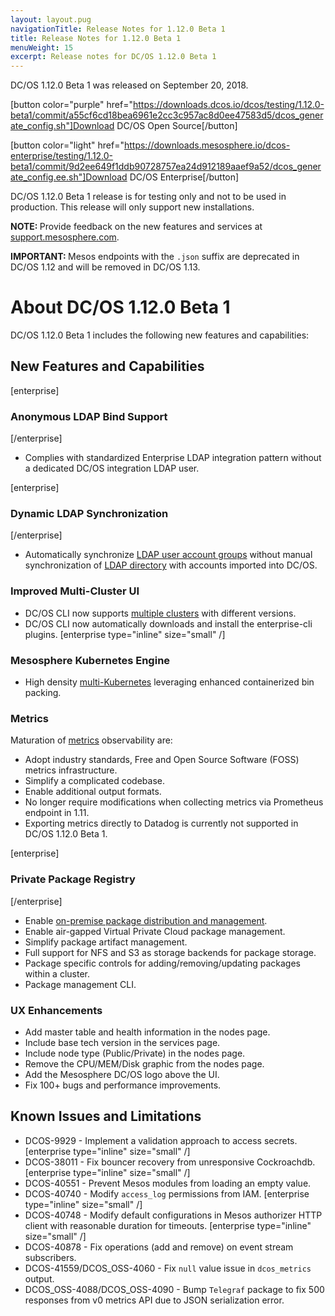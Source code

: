 ```yaml
---
layout: layout.pug
navigationTitle: Release Notes for 1.12.0 Beta 1
title: Release Notes for 1.12.0 Beta 1
menuWeight: 15
excerpt: Release notes for DC/OS 1.12.0 Beta 1
---
```


DC/OS 1.12.0 Beta 1 was released on September 20, 2018.

[button color="purple" href="https://downloads.dcos.io/dcos/testing/1.12.0-beta1/commit/a55cf6cd18bea6961e2cc3c957ac8d0ee47583d5/dcos_generate_config.sh"]Download DC/OS Open Source[/button]

[button color="light" href="https://downloads.mesosphere.io/dcos-enterprise/testing/1.12.0-beta1/commit/9d2ee649f1ddb90728757ea24d912189aaef9a52/dcos_generate_config.ee.sh"]Download DC/OS Enterprise[/button]

DC/OS 1.12.0 Beta 1 release is for testing only and not to be used in production. This release will only support new installations.

<p class="message--note"><strong>NOTE: </strong>Provide feedback on the new features and services at <a href="https://support.mesosphere.com">support.mesosphere.com</a>.</p>

<p class="message--important"><strong>IMPORTANT: </strong>Mesos endpoints with the <code>.json</code> suffix are deprecated in DC/OS 1.12 and will be removed in DC/OS 1.13.</p>

# About DC/OS 1.12.0 Beta 1

DC/OS 1.12.0 Beta 1 includes the following new features and capabilities:

## New Features and Capabilities

[enterprise]
### Anonymous LDAP Bind Support
[/enterprise]
- Complies with standardized Enterprise LDAP integration pattern without a dedicated DC/OS integration LDAP user.

[enterprise]
### Dynamic LDAP Synchronization
[/enterprise]
- Automatically synchronize [LDAP user account groups](https://docs.mesosphere.com/1.12/security/ent/users-groups/) without manual synchronization of [LDAP directory](https://docs.mesosphere.com/1.12/security/ent/ldap/) with accounts imported into DC/OS.

### Improved Multi-Cluster UI
- DC/OS CLI now supports [multiple clusters](https://docs.mesosphere.com/1.12/administering-clusters/multiple-clusters/) with different versions.
- DC/OS CLI now automatically downloads and install the enterprise-cli plugins. [enterprise type="inline" size="small" /]

### Mesosphere Kubernetes Engine
- High density [multi-Kubernetes](https://docs.mesosphere.com/services/beta-kubernetes/2.0.0-1.12.0-beta/) leveraging enhanced containerized bin packing. 

### Metrics
Maturation of [metrics](https://docs.mesosphere.com/1.12/metrics/) observability are:
- Adopt industry standards, Free and Open Source Software (FOSS) metrics infrastructure.
- Simplify a complicated codebase.
- Enable additional output formats.
- No longer require modifications when collecting metrics via Prometheus endpoint in 1.11.
- Exporting metrics directly to Datadog is currently not supported in DC/OS 1.12.0 Beta 1.

[enterprise]
### Private Package Registry
[/enterprise]
- Enable [on-premise package distribution and management](https://docs.mesosphere.com/1.12/administering-clusters/repo/package-registry/).
- Enable air-gapped Virtual Private Cloud package management.
- Simplify package artifact management.
- Full support for NFS and S3 as storage backends for package storage.
- Package specific controls for adding/removing/updating packages within a cluster.
- Package management CLI.


### UX Enhancements
- Add master table and health information in the nodes page.
- Include base tech version in the services page.
- Include node type (Public/Private) in the nodes page.
- Remove the CPU/MEM/Disk graphic from the nodes page.
- Add the Mesosphere DC/OS logo above the UI.
- Fix 100+ bugs and performance improvements.


## Known Issues and Limitations
- DCOS-9929 - Implement a validation approach to access secrets. [enterprise type="inline" size="small" /]
- DCOS-38011 - Fix bouncer recovery from unresponsive Cockroachdb. [enterprise type="inline" size="small" /]
- DCOS-40551 - Prevent Mesos modules from loading an empty value.
- DCOS-40740 - Modify `access_log` permissions from IAM. [enterprise type="inline" size="small" /]
- DCOS-40748 - Modify default configurations in Mesos authorizer HTTP client with reasonable duration for timeouts. [enterprise type="inline" size="small" /]
- DCOS-40878 - Fix operations (add and remove) on event stream subscribers.
- DCOS-41559/DCOS_OSS-4060 - Fix `null` value issue in `dcos_metrics` output.
- DCOS_OSS-4088/DCOS_OSS-4090 - Bump `Telegraf` package to fix 500 responses from v0 metrics API due to JSON serialization error.




